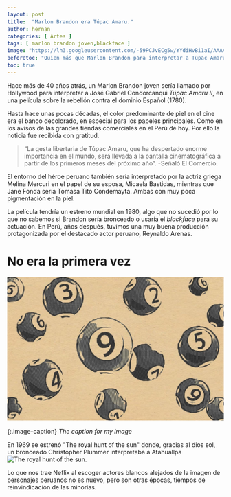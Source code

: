 ```yaml
---
layout: post
title:  "Marlon Brandon era Túpac Amaru."
author: hernan
categories: [ Artes ]
tags: [ marlon brandon joven,blackface ]
image: "https://lh3.googleusercontent.com/-59PCJvECg5w/YYdiHvBi1aI/AAAAAAABhZY/c-iYVEDBJdM2tGLaehhdXp8S4poPpRkiwCLcBGAsYHQ/s1600/1636262427360819-0.png"
beforetoc: "Quien más que Marlon Brandon para interpretar a Túpac Amaru, eso pensó Hollywood, muchos años antes que Neflix"
toc: true
---
```


Hace más de 40 años atrás, un Marlon Brandon joven sería llamado por Hollywood para interpretar a José Gabriel Condorcanqui *Túpac Amaru II*, en una película sobre la rebelión contra el dominio Español (1780). 

Hasta hace unas pocas décadas, el color predominante de piel en el cine era el banco decolorado, en especial para los papeles principales. Como en los avisos de las grandes tiendas comerciales en el Perú de hoy. Por ello la noticia fue recibida con gratitud.

> “La gesta libertaria de Túpac Amaru, que ha despertado enorme importancia en el mundo, será llevada a la pantalla cinematográfica a partir de los primeros meses del próximo año”. -Señaló El Comercio.

El entorno del héroe peruano también sería interpretado por la actriz griega Melina Mercuri en el papel de su esposa, Micaela Bastidas, mientras que Jane Fonda sería Tomasa Tito Condemayta. Ambas con muy poca pigmentación en la piel.

La película tendría un estreno mundial en 1980, algo que no sucedió por lo que no sabemos si Brandon sería bronceado o usaría el *blackface* para su actuación. En Perú, años después, tuvimos una muy buena producción protagonizada por el destacado actor peruano, Reynaldo Arenas.  

# No era la primera vez

![My image](/assets/images/2.jpg)

{:.image-caption}
*The caption for my image*

En 1969 se estrenó "The royal hunt of the sun" donde, gracias al dios sol, un bronceado Christopher Plummer interpretaba a Atahuallpa ![The royal hunt of the sun](https://lh3.googleusercontent.com/-B7NeBSj6uxE/YYdq4InRqqI/AAAAAAABhZ4/i3R30kXKaSsY894BfQrfxMLzA6ZkODu_wCLcBGAsYHQ/s1600/1636264670709611-0.png). 

Lo que nos trae Neflix al escoger actores blancos alejados de la imagen de personajes peruanos no es nuevo, pero son otras épocas, tiempos de reinvindicación de las minorías.
